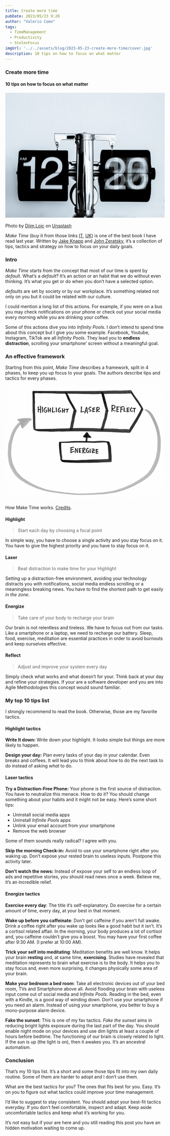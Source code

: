 ```yaml
---
title: Create more time
pubDate: 2023/05/23 9:20
author: "Valerio Como"
tags:
  - TimeManagement
  - Productivity
  - StolenFocus
imgUrl: '../../assets/blog/2023-05-23-create-more-time/cover.jpg'
description: 10 tips on how to focus on what matter
---
```


### Create more time

#### 10 tips on how to focus on what matter

![](../../assets/blog/2023-05-23-create-more-time/cover.jpg)

Photo by [Djim Loic](https://unsplash.com/@loic?utm_source=medium&utm_medium=referral) on [Unsplash](https://unsplash.com?utm_source=medium&utm_medium=referral)

*Make Time* (buy it from those links [IT](https://amzn.to/41TkX3s), [UK](https://amzn.to/41TmrL4)) is one of the best book I have read last year. Written by [Jake Knapp](https://medium.com/u/f230699aec44) and [John Zeratsky](https://medium.com/u/ed1df3d97a1b), it’s a collection of tips, tactics and strategy on how to focus on your daily goals.

### Intro

*Make Time* starts from the concept that most of our time is spent by *default*. What’s a *default*? It’s an action or an habit that we do without even thinking. It’s what you get or do when you don’t have a selected option.

*defaults* are set by society or by our workplace. It’s something related not only on you but it could be related with our culture.

I could mention a long list of this actions. For example, if you were on a bus you may check notifications on your phone or check out your social media every morning while you are drinking your coffee.

Some of this actions dive you into *Infinity Pools*. I don’t intend to spend time about this concept but I give you some example. Facebook, Youtube, Instagram, TikTok are all *Infinity Pools*. They lead you to **endless distraction**, scrolling your smartphone’ screen without a meaningful goal.

### An effective framework

Starting from this point, *Make Time* describes a framework, split in 4 phases, to keep you up focus to your goals. The authors describe tips and tactics for every phases.

![](../../assets/blog/2023-05-23-create-more-time/image1.png)

How Make Time works. [Credits](https://maketime.blog/).

#### Highlight

> Start each day by choosing a focal point

In simple way, you have to choose a single activity and you stay focus on it. You have to give the highest priority and you have to stay focus on it.

#### Laser

> Beat distraction to make time for your Highlight

Setting up a distraction-free environment, avoiding your technology distracts you with notifications, social media endless scrolling or a meaningless breaking news. You have to find the shortest path to get easily *in the zone*.

#### Energize

> Take care of your body to recharge your brain

Our brain is not relentless and tireless. We have to focus out from our tasks. Like a smartphone or a laptop, we need to recharge our battery. Sleep, food, exercise, meditation are essential practices in order to avoid burnouts and keep ourselves effective.

#### Reflect

> Adjust and improve your system every day

Simply check what works and what doesn’t for your. Think back at your day and refine your strategies. If your are a software developer and you are into Agile Methodologies this concept would sound familiar.

### My top 10 tips list

I strongly recommend to read the book. Otherwise, those are my favorite tactics.

#### Highlight tactics

**Write It down:** Write down your highlight. It looks simple but things are more likely to happen.

**Design your day:** Plan every tasks of your day in your calendar. Even breaks and coffees. It will lead you to think about *how* to do the next task to do instead of asking *what* to do.

#### Laser tactics

**Try a Distraction-Free Phone:** Your phone is the first source of distraction. You have to neutralize this menace. How to do it? You should change something about your habits and it might not be easy. Here’s some short tips:

* Uninstall social media apps
* Uninstall *Infinite Pools* apps
* Unlink your email account from your smartphone
* Remove the web browser

Some of them sounds really radical? I agree with you.

**Skip the morning Check-in:** Avoid to use your smartphone right after you waking up. Don’t expose your rested brain to useless inputs. Postpone this activity later.

**Don’t watch the news:** Instead of expose your self to an endless loop of ads and repetitive stories, you should read news once a week. Believe me, it’s an incredible relief.

#### Energize tactics

**Exercise every day**: The title it’s self-explanatory. Do exercise for a certain amount of time, every day, at your best in that moment.

**Wake up before you caffeinate**: Don’t get caffeine if you aren’t full awake. Drink a coffee right after you wake up looks like a good habit but it isn’t. It’s a cortisol related affair. In the morning, your body produces a lot of cortisol and, you caffeine couldn’t give you a boost. You may have your first coffee after 9:30 AM. (I prefer at 10:00 AM).

**Trick your self into meditating**: Meditation benefits are well know. It helps your brain **resting** and, at same time, **exercising**. Studies have revealed that meditation represents to brain what exercise is to the body. It helps you to stay focus and, even more surprising, it changes physically some area of your brain.

**Make your bedroom a bed room**: Take all electronic devices out of your bed room, TVs and Smartphone above all. Avoid flooding your brain with useless input come out of social media and *Infinite Pools*. Reading in the bed, even with a Kindle, is a good way of winding down. Don’t use your smartphone if you need an alarm. Instead of using your smartphone, you better to buy a mono-purpose alarm device.

**Fake the sunset**: This is one of my fav tactics. *Fake the sunset* aims in reducing bright lights exposure during the last part of the day. You should enable night mode on your devices and use dim lights at least a couple of hours before bedtime. The functioning of our brain is closely related to light. If the sun is up (the light is on), then it awakes you. It’s an ancestral automatism.

### Conclusion

That’s my 10 tips list. It’s a short and some those tips fit into my own daily routine. Some of them are harder to adopt and I don’t use them.

What are the best tactics for you? The ones that fits best for you. Easy. It’s on you to figure out what tactics could improve your time management.

I’d like to suggest to stay consistent. You should adopt your best-fit tactics everyday. If you don’t feel comfortable, inspect and adapt. Keep aside uncomfortable tactics and keep what it’s working for you.

It’s not easy but if your are here and you still reading this post you have an hidden motivation waiting to come up.